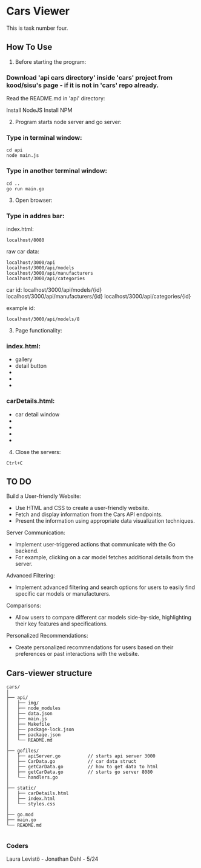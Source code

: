 # Cars Viewer

This is task number four.


## How To Use

1. Before starting the program:

### Download 'api cars directory' inside 'cars' project from kood/sisu's page - if it is not in 'cars' repo already.
Read the README.md in 'api' directory:

Install NodeJS
Install NPM

2.  Program starts node server and go server:

### Type in terminal window:

```
cd api
node main.js
```

### Type in another terminal window:

```
cd ..
go run main.go
```


3.  Open browser:

### Type in addres bar:

index.html:
```
localhost/8080
```

raw car data:
```
localhost/3000/api
localhost/3000/api/models
localhost/3000/api/manufacturers
localhost/3000/api/categories
```
car id:
localhost/3000/api/models/{id}
localhost/3000/api/manufacturers/{id}
localhost/3000/api/categories/{id}

example id:
```
localhost/3000/api/models/8
```

3. Page functionality:

### index.html:

*  gallery
*  detail button
*  
*  
*  

### carDetails.html:

*  car detail window
*  
*  
*  
* 


4. Close the servers:

```
Ctrl+C
```


## TO DO

Build a User-friendly Website:

* Use HTML and CSS to create a user-friendly website.
* Fetch and display information from the Cars API endpoints.
* Present the information using appropriate data visualization techniques.

Server Communication:

* Implement user-triggered actions that communicate with the Go backend.
* For example, clicking on a car model fetches additional details from the server.

Advanced Filtering:

* Implement advanced filtering and search options for users to easily find specific car models or manufacturers.

Comparisons:

* Allow users to compare different car models side-by-side, highlighting their key features and specifications.

Personalized Recommendations:

* Create personalized recommendations for users based on their preferences or past interactions with the website.


## Cars-viewer structure

```
cars/
│
├── api/
│   ├── img/
│   ├── node_modules
│   ├── data.json
│   ├── main.js
│   ├── Makefile
│   ├── package-lock.json
│   ├── package.json
│   └── README.md
│
├── gofiles/
│   ├── apiServer.go          // starts api server 3000
│   ├── CarData.go            // car data struct
│   ├── getCarData.go         // how to get data to html
│   ├── getCarData.go         // starts go server 8080
│   └── handlers.go  
│
├── static/
│   ├── carDetails.html
│   ├── index.html  
│   └── styles.css   
│
├── go.mod
├── main.go    
└── README.md
             
```

### Coders

Laura Levistö - Jonathan Dahl - 5/24
